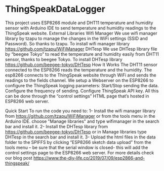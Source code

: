 # ThingSpeakDataLogger
This project uses ESP8266 module and DHT11 temperature and humidity sensor with Arduino IDE to send temperature and humidity readings to the ThingSpeak website. External Libraries Wifi Manager We use wifi manager library by tzapu to manage the changes in the WiFi settings (SSID and Password). So thanks to tzapu. To install wifi manager library https://github.com/tzapu/WiFiManager DHTesp We use DHTesp library file by “beegee Tokyo” to read the temperature and humidity easily from DHT11 sensor, thanks to beegee Tokyo. To install DHTesp library https://github.com/beegee-tokyo/DHTesp How It Works The DHT11 sensor connected to the ESP8266 reads the temperature and the humidity. The esp8266 connects to the ThingSpeak website through WiFi and sends the readings to the fields channel. We setup a Webserver on the ESP8266 to configure the ThingSpeak logging parameters: Start/Stop sending the data. Configure the frequency of sending. Configure ThingSpeak API key. All this can be done through the “control settings” HTML page that’s hosted in ESP8266 web server.

Quick Start To run the code you need to: 1- Install the wifi manager library from https://github.com/tzapu/WiFiManager or from the tools menu in the Arduino IDE. choose "Manage libraries" and type wifimanager in the search bar and install it. 2- Install the DHTesp library from https://github.com/beegee-tokyo/DHTesp or in Manage libraries type DHTesp in the search bar and install it. 3- Upload the html files in the data folder to the SPIFFS by clicking “ESP8266 sketch data upload” from the tools menu – be sure that the serial window is closed- this will add the control settings page to the ESP8266 web server. For more details check our blog post https://www.the-diy-life.co/2019/07/09/esp2866-and-thingspeak/
